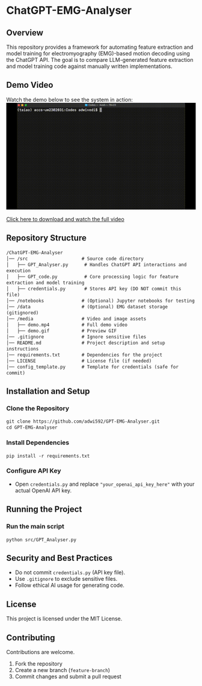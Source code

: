 # ChatGPT-EMG-Analyser

## Overview
This repository provides a framework for automating feature extraction and model training for electromyography (EMG)-based motion decoding using the ChatGPT API. The goal is to compare LLM-generated feature extraction and model training code against manually written implementations.

## Demo Video
Watch the demo below to see the system in action:
![Demo GIF](media/demo.gif)  

[Click here to download and watch the full video](media/demo.mp4)  

## Repository Structure

```
/ChatGPT-EMG-Analyser
│── /src                    # Source code directory
│   ├── GPT_Analyser.py      # Handles ChatGPT API interactions and execution
│   ├── GPT_code.py          # Core processing logic for feature extraction and model training
│   ├── credentials.py       # Stores API key (DO NOT commit this file)
│── /notebooks              # (Optional) Jupyter notebooks for testing
│── /data                   # (Optional) EMG dataset storage (gitignored)
│── /media                  # Video and image assets
│   ├── demo.mp4            # Full demo video
│   ├── demo.gif            # Preview GIF
│── .gitignore              # Ignore sensitive files
│── README.md               # Project description and setup instructions
│── requirements.txt        # Dependencies for the project
│── LICENSE                 # License file (if needed)
│── config_template.py      # Template for credentials (safe for commit)
```

## Installation and Setup

### Clone the Repository
```
git clone https://github.com/adwi592/GPT-EMG-Analyser.git
cd GPT-EMG-Analyser
```

### Install Dependencies
```
pip install -r requirements.txt
```

### Configure API Key
- Open `credentials.py` and replace `"your_openai_api_key_here"` with your actual OpenAI API key.

## Running the Project

### Run the main script
```
python src/GPT_Analyser.py
```

## Security and Best Practices
- Do not commit `credentials.py` (API key file).
- Use `.gitignore` to exclude sensitive files.
- Follow ethical AI usage for generating code.

## License
This project is licensed under the MIT License.

## Contributing
Contributions are welcome.  
1. Fork the repository  
2. Create a new branch (`feature-branch`)  
3. Commit changes and submit a pull request  
